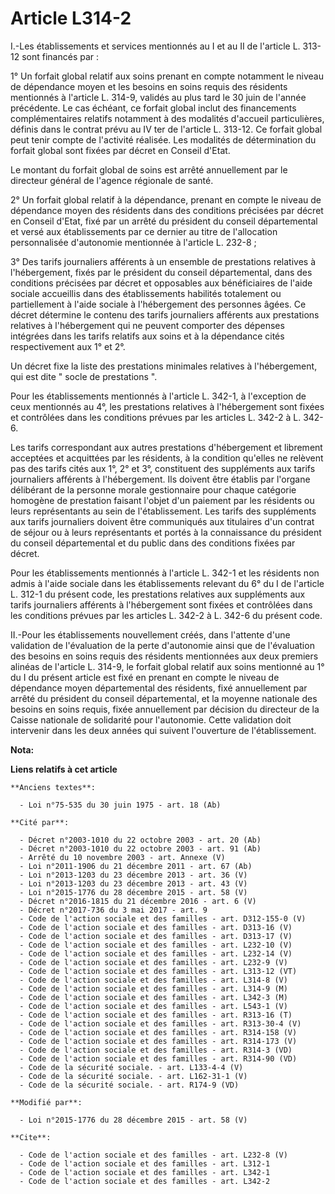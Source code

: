 # Article L314-2

I.-Les établissements et services mentionnés au I et au II de l'article L. 313-12 sont financés par : 

1° Un forfait global relatif aux soins prenant en compte notamment le niveau de dépendance moyen et les besoins en soins
requis des résidents mentionnés à l'article L. 314-9, validés au plus tard le 30 juin de l'année précédente. Le cas échéant,
ce forfait global inclut des financements complémentaires relatifs notamment à des modalités d'accueil particulières, définis
dans le contrat prévu au IV ter de l'article L. 313-12. Ce forfait global peut tenir compte de l'activité réalisée. Les
modalités de détermination du forfait global sont fixées par décret en Conseil d'Etat. 

Le montant du forfait global de soins est arrêté annuellement par le directeur général de l'agence régionale de santé. 

2° Un forfait global relatif à la dépendance, prenant en compte le niveau de dépendance moyen des résidents dans des
conditions précisées par décret en Conseil d'Etat, fixé par un arrêté du président du conseil départemental et versé aux
établissements par ce dernier au titre de l'allocation personnalisée d'autonomie mentionnée à l'article L. 232-8 ; 

3° Des tarifs journaliers afférents à un ensemble de prestations relatives à l'hébergement, fixés par le président du conseil
départemental, dans des conditions précisées par décret et opposables aux bénéficiaires de l'aide sociale accueillis dans des
établissements habilités totalement ou partiellement à l'aide sociale à l'hébergement des personnes âgées. Ce décret
détermine le contenu des tarifs journaliers afférents aux prestations relatives à l'hébergement qui ne peuvent comporter des
dépenses intégrées dans les tarifs relatifs aux soins et à la dépendance cités respectivement aux 1° et 2°. 

Un décret fixe la liste des prestations minimales relatives à l'hébergement, qui est dite " socle de prestations ". 

Pour les établissements mentionnés à l'article L. 342-1, à l'exception de ceux mentionnés au 4°, les prestations relatives à
l'hébergement sont fixées et contrôlées dans les conditions prévues par les articles L. 342-2 à L. 342-6. 

Les tarifs correspondant aux autres prestations d'hébergement et librement acceptées et acquittées par les résidents, à la
condition qu'elles ne relèvent pas des tarifs cités aux 1°, 2° et 3°, constituent des suppléments aux tarifs journaliers
afférents à l'hébergement. Ils doivent être établis par l'organe délibérant de la personne morale gestionnaire pour chaque
catégorie homogène de prestation faisant l'objet d'un paiement par les résidents ou leurs représentants au sein de
l'établissement. Les tarifs des suppléments aux tarifs journaliers doivent être communiqués aux titulaires d'un contrat de
séjour ou à leurs représentants et portés à la connaissance du président du conseil départemental et du public dans des
conditions fixées par décret. 

Pour les établissements mentionnés à l'article L. 342-1 et les résidents non admis à l'aide sociale dans les établissements
relevant du 6° du I de l'article L. 312-1 du présent code, les prestations relatives aux suppléments aux tarifs journaliers
afférents à l'hébergement sont fixées et contrôlées dans les conditions prévues par les articles L. 342-2 à L. 342-6 du
présent code. 

II.-Pour les établissements nouvellement créés, dans l'attente d'une validation de l'évaluation de la perte d'autonomie ainsi
que de l'évaluation des besoins en soins requis des résidents mentionnées aux deux premiers alinéas de l'article L. 314-9, le
forfait global relatif aux soins mentionné au 1° du I du présent article est fixé en prenant en compte le niveau de
dépendance moyen départemental des résidents, fixé annuellement par arrêté du président du conseil départemental, et la
moyenne nationale des besoins en soins requis, fixée annuellement par décision du directeur de la Caisse nationale de
solidarité pour l'autonomie. Cette validation doit intervenir dans les deux années qui suivent l'ouverture de
l'établissement.

**Nota:**



**Liens relatifs à cet article**

	**Anciens textes**:

	  - Loi n°75-535 du 30 juin 1975 - art. 18 (Ab)

	**Cité par**:

	  - Décret n°2003-1010 du 22 octobre 2003 - art. 20 (Ab)
	  - Décret n°2003-1010 du 22 octobre 2003 - art. 91 (Ab)
	  - Arrêté du 10 novembre 2003 - art. Annexe (V)
	  - Loi n°2011-1906 du 21 décembre 2011 - art. 67 (Ab)
	  - Loi n°2013-1203 du 23 décembre 2013 - art. 36 (V)
	  - Loi n°2013-1203 du 23 décembre 2013 - art. 43 (V)
	  - Loi n°2015-1776 du 28 décembre 2015 - art. 58 (V)
	  - Décret n°2016-1815 du 21 décembre 2016 - art. 6 (V)
	  - Décret n°2017-736 du 3 mai 2017 - art. 9
	  - Code de l'action sociale et des familles - art. D312-155-0 (V)
	  - Code de l'action sociale et des familles - art. D313-16 (V)
	  - Code de l'action sociale et des familles - art. D313-17 (V)
	  - Code de l'action sociale et des familles - art. L232-10 (V)
	  - Code de l'action sociale et des familles - art. L232-14 (V)
	  - Code de l'action sociale et des familles - art. L232-9 (V)
	  - Code de l'action sociale et des familles - art. L313-12 (VT)
	  - Code de l'action sociale et des familles - art. L314-8 (V)
	  - Code de l'action sociale et des familles - art. L314-9 (M)
	  - Code de l'action sociale et des familles - art. L342-3 (M)
	  - Code de l'action sociale et des familles - art. L543-1 (V)
	  - Code de l'action sociale et des familles - art. R313-16 (T)
	  - Code de l'action sociale et des familles - art. R313-30-4 (V)
	  - Code de l'action sociale et des familles - art. R314-158 (V)
	  - Code de l'action sociale et des familles - art. R314-173 (V)
	  - Code de l'action sociale et des familles - art. R314-3 (VD)
	  - Code de l'action sociale et des familles - art. R314-90 (VD)
	  - Code de la sécurité sociale. - art. L133-4-4 (V)
	  - Code de la sécurité sociale. - art. L162-31-1 (V)
	  - Code de la sécurité sociale. - art. R174-9 (VD)

	**Modifié par**:

	  - Loi n°2015-1776 du 28 décembre 2015 - art. 58 (V)

	**Cite**:

	  - Code de l'action sociale et des familles - art. L232-8 (V)
	  - Code de l'action sociale et des familles - art. L312-1
	  - Code de l'action sociale et des familles - art. L342-1
	  - Code de l'action sociale et des familles - art. L342-2
